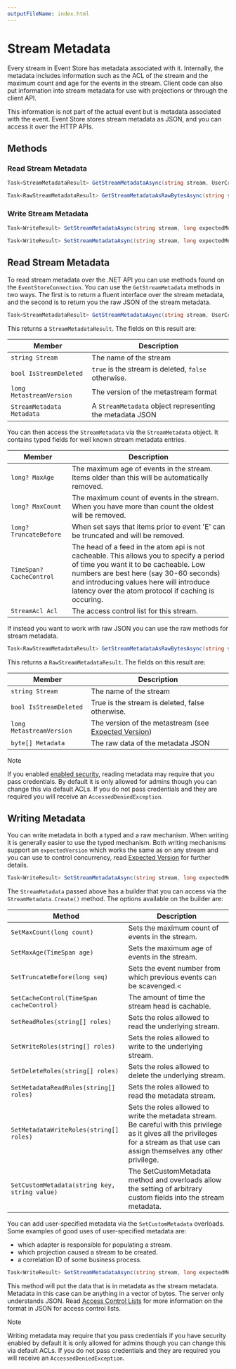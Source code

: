 ```yaml
---
outputFileName: index.html
---
```


# Stream Metadata

Every stream in Event Store has metadata associated with it. Internally, the metadata includes information such as the ACL of the stream and the maximum count and age for the events in the stream. Client code can also put information into stream metadata for use with projections or through the client API.

This information is not part of the actual event but is metadata associated with the event. Event Store stores stream metadata as JSON, and you can access it over the HTTP APIs.

## Methods

### Read Stream Metadata

<!-- TODO: Link or embed to ref docs -->

```csharp
Task<StreamMetadataResult> GetStreamMetadataAsync(string stream, UserCredentials userCredentials = null)
```

```csharp
Task<RawStreamMetadataResult> GetStreamMetadataAsRawBytesAsync(string stream, UserCredentials userCredentials = null)
```

### Write Stream Metadata

<!-- TODO: Link or embed to ref docs -->

```csharp
Task<WriteResult> SetStreamMetadataAsync(string stream, long expectedMetastreamVersion, StreamMetadata metadata, UserCredentials userCredentials = null)
```

```csharp
Task<WriteResult> SetStreamMetadataAsync(string stream, long expectedMetastreamVersion, byte[] metadata, UserCredentials userCredentials = null)
```

## Read Stream Metadata

To read stream metadata over the .NET API you can use methods found on the `EventStoreConnection`. You can use the `GetStreamMetadata` methods in two ways. The first is to return a fluent interface over the stream metadata, and the second is to return you the raw JSON of the stream metadata.

```csharp
Task<StreamMetadataResult> GetStreamMetadataAsync(string stream, UserCredentials userCredentials = null)
```

This returns a `StreamMetadataResult`. The fields on this result are:

| Member                    | Description                                              |
| ------------------------- | -------------------------------------------------------- |
| `string Stream`           | The name of the stream                                   |
| `bool IsStreamDeleted`    | `true` is the stream is deleted, `false` otherwise.      |
| `long MetastreamVersion`  | The version of the metastream format                     |
| `StreamMetadata Metadata` | A `StreamMetadata` object representing the metadata JSON |

You can then access the `StreamMetadata` via the `StreamMetadata` object. It contains typed fields for well known stream metadata entries.

| Member                   | Description                                                                                                                                                                                                                                                                   |
| ------------------------ | ----------------------------------------------------------------------------------------------------------------------------------------------------------------------------------------------------------------------------------------------------------------------------- |
| `long? MaxAge`           | The maximum age of events in the stream. Items older than this will be automatically removed.                                                                                                                                                                                 |
| `long? MaxCount`         | The maximum count of events in the stream. When you have more than count the oldest will be removed.                                                                                                                                                                          |
| `long? TruncateBefore`   | When set says that items prior to event 'E' can be truncated and will be removed.                                                                                                                                                                                             |
| `TimeSpan? CacheControl` | The head of a feed in the atom api is not cacheable. This allows you to specify a period of time you want it to be cacheable. Low numbers are best here (say 30-60 seconds) and introducing values here will introduce latency over the atom protocol if caching is occuring. |
| `StreamAcl Acl`          | The access control list for this stream.                                                                                                                                                                                                                                      |

If instead you want to work with raw JSON you can use the raw methods for stream metadata.

```csharp
Task<RawStreamMetadataResult> GetStreamMetadataAsRawBytesAsync(string stream, UserCredentials userCredentials = null)
```

This returns a `RawStreamMetadataResult`. The fields on this result are:

| Member                   | Description                                                                                       |
| ------------------------ | ------------------------------------------------------------------------------------------------- |
| `string Stream`          | The name of the stream                                                                            |
| `bool IsStreamDeleted`   | True is the stream is deleted, false otherwise.                                                   |
| `long MetastreamVersion` | The version of the metastream (see [Expected Version](optimistic-concurrency-and-idempotence.md)) |
| `byte[] Metadata`        | The raw data of the metadata JSON                                                                 |

> [!NOTE]
> If you enabled [enabled security](~/dotnet-api/connecting-to-a-server.md), reading metadata may require that you pass credentials. By default it is only allowed for admins though you can change this via default ACLs. If you do not pass credentials and they are required you will receive an `AccessedDeniedException`.

## Writing Metadata

You can write metadata in both a typed and a raw mechanism. When writing it is generally easier to use the typed mechanism. Both writing mechanisms support an `expectedVersion` which works the same as on any stream and you can use to control concurrency, read [Expected Version](~/dotnet-api/optimistic-concurrency-and-idempotence.md) for further details.

```csharp
Task<WriteResult> SetStreamMetadataAsync(string stream, long expectedMetastreamVersion, StreamMetadata metadata, UserCredentials userCredentials = null)
```

The `StreamMetadata` passed above has a builder that you can access via the `StreamMetadata.Create()` method. The options available on the builder are:

| Method                                        | Description                                                                                                                                                                            |
| --------------------------------------------- | -------------------------------------------------------------------------------------------------------------------------------------------------------------------------------------- |
| `SetMaxCount(long count)`                     | Sets the maximum count of events in the stream.                                                                                                                                        |
| `SetMaxAge(TimeSpan age)`                     | Sets the maximum age of events in the stream.                                                                                                                                          |
| `SetTruncateBefore(long seq)`                 | Sets the event number from which previous events can be scavenged.\<                                                                                                                   |
| `SetCacheControl(TimeSpan cacheControl)`      | The amount of time the stream head is cachable.                                                                                                                                        |
| `SetReadRoles(string[] roles)`                | Sets the roles allowed to read the underlying stream.                                                                                                                                  |
| `SetWriteRoles(string[] roles)`               | Sets the roles allowed to write to the underlying stream.                                                                                                                              |
| `SetDeleteRoles(string[] roles)`              | Sets the roles allowed to delete the underlying stream.                                                                                                                                |
| `SetMetadataReadRoles(string[] roles)`        | Sets the roles allowed to read the metadata stream.                                                                                                                                    |
| `SetMetadataWriteRoles(string[] roles)`       | Sets the roles allowed to write the metadata stream. Be careful with this privilege as it gives all the privileges for a stream as that use can assign themselves any other privilege. |
| `SetCustomMetadata(string key, string value)` | The SetCustomMetadata method and overloads allow the setting of arbitrary custom fields into the stream metadata.                                                                      |

You can add user-specified metadata via the `SetCustomMetadata` overloads. Some examples of good uses of user-specified metadata are:

-   which adapter is responsible for populating a stream.
-   which projection caused a stream to be created.
-   a correlation ID of some business process.

```csharp
Task<WriteResult> SetStreamMetadataAsync(string stream, long expectedMetastreamVersion, byte[] metadata, UserCredentials userCredentials = null)
```

This method will put the data that is in metadata as the stream metadata. Metadata in this case can be anything in a vector of bytes. The server only understands JSON. Read [Access Control Lists](~/server/users-and-access-control-lists.md) for more information on the format in JSON for access control lists.

> [!NOTE]
> Writing metadata may require that you pass credentials if you have security enabled by default it is only allowed for admins though you can change this via default ACLs. If you do not pass credentials and they are required you will receive an `AccessedDeniedException`.
